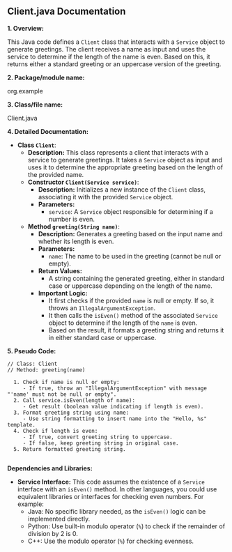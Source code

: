 ## Client.java Documentation

**1. Overview:**

This Java code defines a `Client` class that interacts with a `Service` object to generate greetings. The client receives a name as input and uses the service to determine if the length of the name is even. Based on this, it returns either a standard greeting or an uppercase version of the greeting. 

**2. Package/module name:**

org.example

**3. Class/file name:**

Client.java

**4. Detailed Documentation:**

   - **Class `Client`**:
     - **Description:** This class represents a client that interacts with a service to generate greetings. It takes a `Service` object as input and uses it to determine the appropriate greeting based on the length of the provided name.
     - **Constructor `Client(Service service)`**:
       - **Description:** Initializes a new instance of the `Client` class, associating it with the provided `Service` object.
       - **Parameters:**
         - `service`: A `Service` object responsible for determining if a number is even.
     - **Method `greeting(String name)`**:
       - **Description:** Generates a greeting based on the input name and whether its length is even.
       - **Parameters:**
         - `name`: The name to be used in the greeting (cannot be null or empty).
       - **Return Values:**
         - A string containing the generated greeting, either in standard case or uppercase depending on the length of the name.
       - **Important Logic:**
         - It first checks if the provided `name` is null or empty. If so, it throws an `IllegalArgumentException`.
         - It then calls the `isEven()` method of the associated `Service` object to determine if the length of the `name` is even.
         - Based on the result, it formats a greeting string and returns it in either standard case or uppercase.

**5. Pseudo Code:**


```
// Class: Client
// Method: greeting(name)

  1. Check if name is null or empty:
     - If true, throw an "IllegalArgumentException" with message "'name' must not be null or empty".
  2. Call service.isEven(length of name):
     - Get result (boolean value indicating if length is even).
  3. Format greeting string using name:
     - Use string formatting to insert name into the "Hello, %s" template.
  4. Check if length is even:
     - If true, convert greeting string to uppercase.
     - If false, keep greeting string in original case.
  5. Return formatted greeting string. 


```

**Dependencies and Libraries:**

* **Service Interface:** This code assumes the existence of a `Service` interface with an `isEven()` method. In other languages, you could use equivalent libraries or interfaces for checking even numbers. For example:
    - Java:  No specific library needed, as the `isEven()` logic can be implemented directly.
    - Python: Use built-in modulo operator (`%`) to check if the remainder of division by 2 is 0.
    - C++: Use the modulo operator (`%`) for checking evenness.



